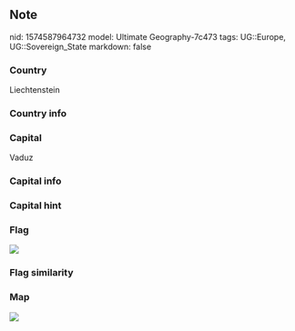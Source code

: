 ## Note
nid: 1574587964732
model: Ultimate Geography-7c473
tags: UG::Europe, UG::Sovereign_State
markdown: false

### Country
Liechtenstein

### Country info


### Capital
Vaduz

### Capital info


### Capital hint


### Flag
<img src="ug-flag-liechtenstein.svg">

### Flag similarity


### Map
<img src="ug-map-liechtenstein.png">
